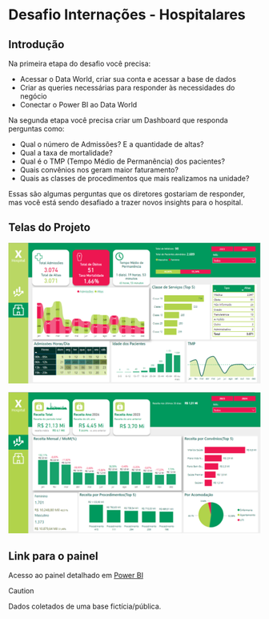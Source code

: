 # Desafio Internações - Hospitalares

## Introdução

Na primeira etapa do desafio você precisa:

+ Acessar o Data World, criar sua conta e acessar a base de dados
+ Criar as queries necessárias para responder às necessidades do negócio
+ Conectar o Power BI ao Data World


Na segunda etapa você precisa criar um Dashboard que responda perguntas como:

+ Qual o número de Admissões? E a quantidade de altas?
+ Qual a taxa de mortalidade?
+ Qual é o TMP (Tempo Médio de Permanência) dos pacientes?
+ Quais convênios nos geram maior faturamento?
+ Quais as classes de procedimentos que mais realizamos na unidade?

Essas são algumas perguntas que os diretores gostariam de responder, mas você está sendo desafiado a trazer novos insights para o hospital.

## Telas do Projeto

![Painel de Controle](/print_tela.png)

![Painel Financeiro](/print_tela2.png)

 ## Link para o painel
 
Acesso ao painel detalhado em [Power BI](https://app.powerbi.com/view?r=eyJrIjoiYTRhZDc4OTAtZmEyMC00MWFlLTg1Y2MtM2Q2MDkyZWQ5NTUwIiwidCI6ImVhZWZiZmY5LWFmZmMtNDgwNS1hZTdkLTM4MTUxMWVmOTA3MCJ9)

> [!CAUTION]
> Dados coletados de uma base fictícia/pública.
